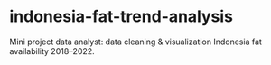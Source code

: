 # indonesia-fat-trend-analysis
Mini project data analyst: data cleaning &amp; visualization Indonesia fat availability 2018–2022.
